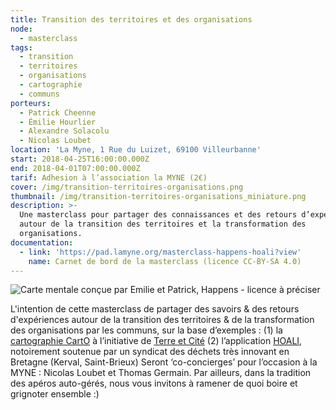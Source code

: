 ```yaml
---
title: Transition des territoires et des organisations
node:
  - masterclass
tags:
  - transition
  - territoires
  - organisations
  - cartographie
  - communs
porteurs:
  - Patrick Cheenne
  - Émilie Hourlier
  - Alexandre Solacolu
  - Nicolas Loubet
location: 'La Myne, 1 Rue du Luizet, 69100 Villeurbanne'
start: 2018-04-25T16:00:00.000Z
end: 2018-04-01T07:00:00.000Z
tarif: Adhesion à l’association la MYNE (2€)
cover: /img/transition-territoires-organisations.png
thumbnail: /img/transition-territoires-organisations_miniature.png
description: >-
  Une masterclass pour partager des connaissances et des retours d’expérience
  autour de la transition des territoires et la transformation des
  organisations.
documentation:
  - link: 'https://pad.lamyne.org/masterclass-happens-hoali?view'
    name: Carnet de bord de la masterclass (licence CC-BY-SA 4.0)
---
```

![Carte mentale conçue par Emilie et Patrick, Happens - licence à préciser](https://pad.lamyne.org/uploads/upload_7050e64503cf96cfa7340533872542e7.png)

L'intention de cette masterclass de partager des savoirs & des retours d'expériences autour de la transition des territoires & de la transformation des organisations par les communs, sur la base d’exemples : (1) la [cartographie CartO](http://saclay.carte-ouverte.org) à l’initiative de [Terre et Cité](terreetcite.org) (2) l’application [HOALI](http://hoali.org), notoirement soutenue par un syndicat des déchets très innovant en Bretagne (Kerval, Saint-Brieux) Seront ‘co-concierges’ pour l’occasion à la MYNE : Nicolas Loubet et Thomas Germain. Par ailleurs, dans la tradition des apéros auto-gérés, nous vous invitons à ramener de quoi boire et grignoter ensemble :)
